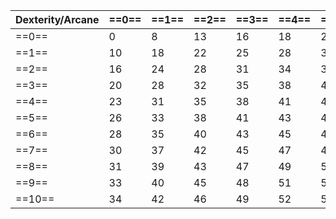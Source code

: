 | Dexterity/Arcane | ==0== | ==1== | ==2== | ==3== | ==4== | ==5== | ==6== | ==7== | ==8== | ==9== | ==10== |
| ---------------- | ----- | ----- | ----- | ----- | ----- | ----- | ----- | ----- | ----- | ----- | ------ |
| ==0==            | 0     | 8     | 13    | 16    | 18    | 20    | 22    | 23    | 25    | 26    | 27     |
| ==1==            | 10    | 18    | 22    | 25    | 28    | 30    | 32    | 33    | 34    | 35    | 36     |
| ==2==            | 16    | 24    | 28    | 31    | 34    | 36    | 37    | 39    | 40    | 41    | 42     |
| ==3==            | 20    | 28    | 32    | 35    | 38    | 40    | 41    | 43    | 44    | 45    | 46     |
| ==4==            | 23    | 31    | 35    | 38    | 41    | 43    | 44    | 46    | 47    | 48    | 49     |
| ==5==            | 26    | 33    | 38    | 41    | 43    | 45    | 47    | 48    | 50    | 51    | 52     |
| ==6==            | 28    | 35    | 40    | 43    | 45    | 47    | 49    | 51    | 52    | 53    | 54     |
| ==7==            | 30    | 37    | 42    | 45    | 47    | 49    | 51    | 53    | 54    | 55    | 56     |
| ==8==            | 31    | 39    | 43    | 47    | 49    | 51    | 53    | 54    | 55    | 57    | 58     |
| ==9==            | 33    | 40    | 45    | 48    | 51    | 53    | 54    | 56    | 57    | 58    | 59     |
| ==10==           | 34    | 42    | 46    | 49    | 52    | 54    | 56    | 57    | 58    | 59    | 60     |
